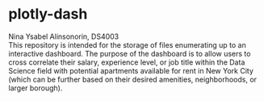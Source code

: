 # plotly-dash
Nina Ysabel Alinsonorin, DS4003  
This repository is intended for the storage of files enumerating up to an interactive dashboard. The purpose of the dashboard is to allow users to cross correlate their salary, experience level, or job title within the Data Science field with potential apartments available for rent in New York City (which can be further based on their desired amenities, neighborhoods, or larger borough).
